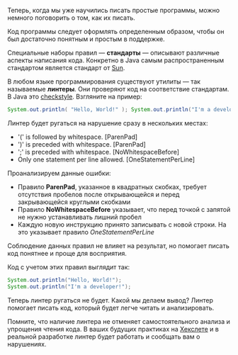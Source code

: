 Теперь, когда мы уже научились писать простые программы, можно немного поговорить о том, как их писать.

Код программы следует оформлять определенным образом, чтобы он был достаточно понятным и простым в поддержке.

Специальные наборы правил — **стандарты** — описывают различные аспекты написания кода. Конкретно в Java самым распространенным стандартом является стандарт от [Sun](https://checkstyle.sourceforge.io/checks.html).

В любом языке программирования существуют утилиты — так называемые **линтеры**. Они проверяют код на соответствие стандартам. В Java это [checkstyle](https://github.com/checkstyle/checkstyle). Взгляните на пример:

```java
System.out.println( "Hello, World!" ); System.out.println("I'm a developer!") ;
```

Линтер будет ругаться на нарушение сразу в нескольких местах:

* '(' is followed by whitespace. [ParenPad]
* ')' is preceded with whitespace. [ParenPad]
* ';' is preceded with whitespace. [NoWhitespaceBefore]
* Only one statement per line allowed. [OneStatementPerLine]

Проанализируем данные ошибки:

* Правило **ParenPad**, указанное в квадратных скобках, требует отсутствия пробелов после открывающейся и перед закрывающейся круглыми скобками
* Правило **NoWhitespaceBefore** указывает, что перед точкой с запятой не нужно устанавливать лишний пробел
* Каждую новую инструкцию принято записывать с новой строки. На это указывает правило *OneStatementPerLine*

Соблюдение данных правил не влияет на результат, но помогает писать код понятнее и проще для восприятия.

Код с учетом этих правил выглядит так:

```java
System.out.println("Hello, World!");
System.out.println("I'm a developer!");
```

Теперь линтер ругаться не будет. Какой мы делаем вывод? Линтер помогает писать код, который будет легче читать и анализировать.

Помните, что наличие линтера не отменяет самостоятельного анализа и упрощения чтения кода. В ваших будущих практиках на [Хекслете](https://ru.hexlet.io) и в реальной разработке линтер будет работать и сообщать вам о нарушениях.
